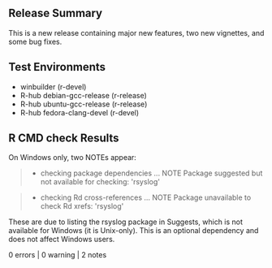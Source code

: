 ## Release Summary

This is a new release containing major new features, two new vignettes, and some
bug fixes.

## Test Environments

- winbuilder (r-devel)
- R-hub debian-gcc-release (r-release)
- R-hub ubuntu-gcc-release (r-release)
- R-hub fedora-clang-devel (r-devel)

## R CMD check Results

On Windows only, two NOTEs appear:

> * checking package dependencies ... NOTE
> Package suggested but not available for checking: 'rsyslog'

> * checking Rd cross-references ... NOTE
> Package unavailable to check Rd xrefs: 'rsyslog'

These are due to listing the rsyslog package in Suggests, which is not available
for Windows (it is Unix-only). This is an optional dependency and does not
affect Windows users.

0 errors | 0 warning | 2 notes
